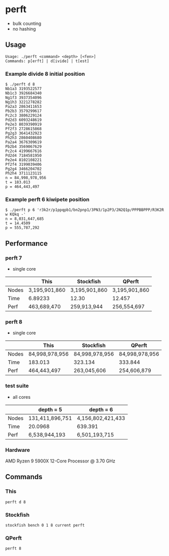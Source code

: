 # perft

* bulk counting
* no hashing

## Usage

```
Usage: ./perft <command> <depth> [<fen>]
Commands: p[erft] | d[ivide] | t[est]
```

### Example divide 8 initial position

```
$ ./perft d 8
Nb1a3 3193522577
Nb1c3 3926684340
Ng1f3 3937354096
Ng1h3 3221278282
Pa2a3 2863411653
Pb2b3 3579299617
Pc2c3 3806229124
Pd2d3 6093248619
Pe2e3 8039390919
Pf2f3 2728615868
Pg2g3 3641432923
Ph2h3 2860408680
Pa2a4 3676309619
Pb2b4 3569067629
Pc2c4 4199667616
Pd2d4 7184581950
Pe2e4 8102108221
Pf2f4 3199039406
Pg2g4 3466204702
Ph2h4 3711123115
n = 84,998,978,956
t = 183.013
p = 464,443,497
```

### Example perft 6 kiwipete position

```
$ ./perft p 6 'r3k2r/p1ppqpb1/bn2pnp1/3PN3/1p2P3/2N2Q1p/PPPBBPPP/R3K2R w KQkq -'
n = 8,031,647,685
t = 14.4509
p = 555,787,292
```

## Performance

### perft 7

* single core

|       | This          | Stockfish     | QPerft        |
|-------|---------------|---------------|---------------|
| Nodes | 3,195,901,860 | 3,195,901,860 | 3,195,901,860 |
| Time  | 6.89233       | 12.30         | 12.457        |
| Perf  | 463,689,470   | 259,913,944   | 256,554,697   |

### perft 8

* single core

|       | This           | Stockfish      | QPerft         |
|-------|----------------|----------------|----------------|
| Nodes | 84,998,978,956 | 84,998,978,956 | 84,998,978,956 |
| Time  | 183.013        | 323.134        | 333.844        |
| Perf  | 464,443,497    | 263,045,606    | 254,606,879    |

### test suite

* all cores

|       | depth = 5       | depth = 6         |
|-------|-----------------|-------------------|
| Nodes | 131,411,896,751 | 4,156,802,421,433 |
| Time  | 20.0968         | 639.391           |
| Perf  | 6,538,944,193   | 6,501,193,715     |

### Hardware

AMD Ryzen 9 5900X 12-Core Processor @ 3.70 GHz

## Commands

### This

`perft d 8`

### Stockfish

`stockfish bench 0 1 8 current perft`

### QPerft

`perft 8`
